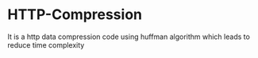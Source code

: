 # HTTP-Compression
It is a http data compression code using huffman algorithm which leads to reduce time complexity
